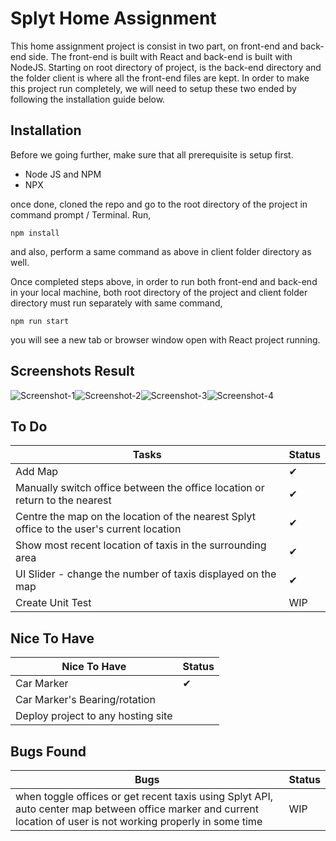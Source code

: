 # Splyt Home Assignment
This home assignment project is consist in two part, on front-end and back-end side. The front-end is built with React and back-end is built with NodeJS. Starting on root directory of project, is the back-end directory and the folder client is where all the front-end files are kept.  In order to make this project run completely, we will need to setup these two ended by following the installation guide below.

## Installation
Before we going further, make sure that all prerequisite is setup first. 

- Node JS and NPM
- NPX

once done, cloned the repo and go to the root directory of the project in command prompt / Terminal. 
Run,
```
npm install
```
and also, perform a same command as above in client folder directory as well.

Once completed steps above, in order to run both front-end and back-end in your local machine, both root directory of the project and client folder directory must run separately with same command,
```
npm run start
```
you will see a new tab or browser window open with React project running.

## Screenshots Result
![Screenshot-1](https://i.ibb.co/5GNtkBS/screenshot-1.png)![Screenshot-2](https://i.ibb.co/RyRGw96/screenshot-2.png)![Screenshot-3](https://i.ibb.co/XFKN1yf/screenshot-3.png)![Screenshot-4](https://i.ibb.co/F0vsZ1G/screenshot-4.png)

## To Do

| Tasks | Status|
| ------------------------------------------------- | ---- |
| Add Map  |   ✔   |
|Manually switch office between the office location or return to the nearest |   ✔   |
|Centre the map on the location of the nearest Splyt office to the user's current location | ✔   |
|Show most recent location of taxis in the surrounding area | ✔|
|UI Slider - change the number of taxis displayed on the map |✔ |
| Create Unit Test | WIP |

## Nice To Have
| Nice To Have | Status|
| ------------------------------------------------- | ---- |
| Car Marker  |   ✔   |
|Car Marker's Bearing/rotation |      |
| Deploy project to any hosting site |     |


## Bugs Found
| Bugs| Status|
| ------------------------------------------------- | ---- |
| when toggle offices or get recent taxis using Splyt API, auto center map between office marker and current location of user is not working properly in some time  |   WIP   |
